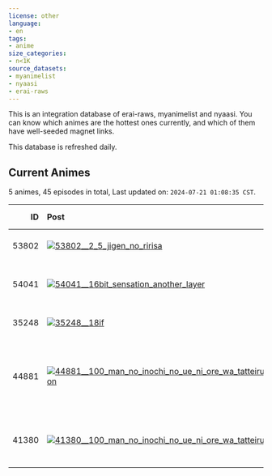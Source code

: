```yaml
---
license: other
language:
- en
tags:
- anime
size_categories:
- n<1K
source_datasets:
- myanimelist
- nyaasi
- erai-raws
---
```


This is an integration database of erai-raws, myanimelist and nyaasi. You can know which animes are the hottest ones currently, and which of them have well-seeded magnet links.

This database is refreshed daily.

## Current Animes

5 animes, 45 episodes in total, Last updated on: `2024-07-21 01:08:35 CST`.

|    ID | Post                                                                                                                                                                                                                                                                                                             | Bangumi                                                                                                                                               | Type   | Episodes   | Status              |   Score | Nyaasi                                                                                                              | Magnets                                                                                                                                                         | Seeds   |   Downloads | Updated At       |
|------:|:-----------------------------------------------------------------------------------------------------------------------------------------------------------------------------------------------------------------------------------------------------------------------------------------------------------------|:------------------------------------------------------------------------------------------------------------------------------------------------------|:-------|:-----------|:--------------------|--------:|:--------------------------------------------------------------------------------------------------------------------|:----------------------------------------------------------------------------------------------------------------------------------------------------------------|:--------|------------:|:-----------------|
| 53802 | [![53802__2_5_jigen_no_ririsa](https://huggingface.co/datasets/deepghs/private_unittest_repo/resolve/main/images/53802__2_5_jigen_no_ririsa.jpg)](https://myanimelist.net/anime/53802/25-jigen_no_Ririsa)                                                                                                        | [2.5-jigen no Ririsa](https://www.erai-raws.info/anime-list/2-5-jigen-no-ririsa/)                                                                     | TV     | 7 / 24     | Currently Airing    |    7.29 | [Search](https://nyaa.si/?f=0&c=1_0&q=Erai-raws+2+5+Jigen+no+Ririsa+1080p+-batch)                                   | [Download](https://huggingface.co/datasets/deepghs/private_unittest_repo/resolve/main/magnets/53802__2_5_jigen_no_ririsa.txt)                                   | 32      |         900 | 2024-07-19 21:31 |
| 54041 | [![54041__16bit_sensation_another_layer](https://huggingface.co/datasets/deepghs/private_unittest_repo/resolve/main/images/54041__16bit_sensation_another_layer.jpg)](https://myanimelist.net/anime/54041/16bit_Sensation__Another_Layer)                                                                        | [16bit Sensation: Another Layer](https://www.erai-raws.info/anime-list/16bit-sensation-another-layer/)                                                | TV     | 13 / 13    | **Finished Airing** |    6.9  | [Search](https://nyaa.si/?f=0&c=1_0&q=Erai-raws+16bit+Sensation+Another+Layer+1080p+-batch)                         | [Download](https://huggingface.co/datasets/deepghs/private_unittest_repo/resolve/main/magnets/54041__16bit_sensation_another_layer.txt)                         | ~14~    |        1661 | 2023-12-28 02:16 |
| 35248 | [![35248__18if](https://huggingface.co/datasets/deepghs/private_unittest_repo/resolve/main/images/35248__18if.jpg)](https://myanimelist.net/anime/35248/18if)                                                                                                                                                    | [18if](https://www.erai-raws.info/anime-list/18if/)                                                                                                   | TV     | 1 / 13     | **Finished Airing** |    6.12 | [Search](https://nyaa.si/?f=0&c=1_0&q=Erai-raws+18if+1080p+-batch)                                                  | [Download](https://huggingface.co/datasets/deepghs/private_unittest_repo/resolve/main/magnets/35248__18if.txt)                                                  | ~9~     |         550 | 2017-10-02 02:32 |
| 44881 | [![44881__100_man_no_inochi_no_ue_ni_ore_wa_tatteiru_2nd_season](https://huggingface.co/datasets/deepghs/private_unittest_repo/resolve/main/images/44881__100_man_no_inochi_no_ue_ni_ore_wa_tatteiru_2nd_season.jpg)](https://myanimelist.net/anime/44881/100-man_no_Inochi_no_Ue_ni_Ore_wa_Tatteiru_2nd_Season) | [100-man no Inochi no Ue ni Ore wa Tatteiru 2nd Season](https://www.erai-raws.info/anime-list/100-man-no-inochi-no-ue-ni-ore-wa-tatteiru-2nd-season/) | TV     | 12 / 12    | **Finished Airing** |    6.8  | [Search](https://nyaa.si/?f=0&c=1_0&q=Erai-raws+100+man+no+Inochi+no+Ue+ni+Ore+wa+Tatteiru+2nd+Season+1080p+-batch) | [Download](https://huggingface.co/datasets/deepghs/private_unittest_repo/resolve/main/magnets/44881__100_man_no_inochi_no_ue_ni_ore_wa_tatteiru_2nd_season.txt) | ~2~     |        1150 | 2021-09-25 00:30 |
| 41380 | [![41380__100_man_no_inochi_no_ue_ni_ore_wa_tatteiru](https://huggingface.co/datasets/deepghs/private_unittest_repo/resolve/main/images/41380__100_man_no_inochi_no_ue_ni_ore_wa_tatteiru.jpg)](https://myanimelist.net/anime/41380/100-man_no_Inochi_no_Ue_ni_Ore_wa_Tatteiru)                                  | [100-man no Inochi no Ue ni Ore wa Tatteiru](https://www.erai-raws.info/anime-list/100-man-no-inochi-no-ue-ni-ore-wa-tatteiru/)                       | TV     | 12 / 12    | **Finished Airing** |    6.51 | [Search](https://nyaa.si/?f=0&c=1_0&q=Erai-raws+100+man+no+Inochi+no+Ue+ni+Ore+wa+Tatteiru+1080p+-batch)            | [Download](https://huggingface.co/datasets/deepghs/private_unittest_repo/resolve/main/magnets/41380__100_man_no_inochi_no_ue_ni_ore_wa_tatteiru.txt)            | ~2~     |        1150 | 2021-09-25 00:30 |

